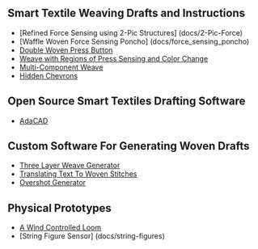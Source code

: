 ## Smart Textile Weaving Drafts and Instructions
- [Refined Force Sensing using 2-Pic Structures] (docs/2-Pic-Force)
- [Waffle Woven Force Sensing Poncho] (docs/force_sensing_poncho)
- [Double Woven Press Button](/docs/double-woven-button)
- [Weave with Regions of Press Sensing and Color Change](/docs/3-region-weave)
- [Multi-Component Weave](/docs/multicomponent-weave)
- [Hidden Chevrons](/docs/hidden-chevrons)


## Open Source Smart Textiles Drafting Software
- [AdaCAD](https://github.com/UnstableDesign/AdaCAD-weaver)

## Custom Software For Generating Woven Drafts
- [Three Layer Weave Generator](https://github.com/UnstableDesign/ThreeLayerWeaveGenerator)
- [Translating Text To Woven Stitches](/docs/text-to-weave)
- [Overshot Generator](https://github.com/UnstableDesign/overshot-generator)

## Physical Prototypes
- [A Wind Controlled Loom](https://www.instructables.com/id/Wind-Loom/)
- [String Figure Sensor] (docs/string-figures)
